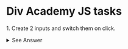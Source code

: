 # Div Academy JS tasks
<p>1. Create 2 inputs and switch them on click.</p>
<details>
    <summary>See Answer</summary>
    <code></code>
</details>